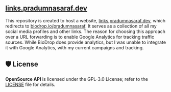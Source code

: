 ## [links.pradumnasaraf.dev](https://links.pradumnasaraf.dev/)

This repository is created to host a website, [links.pradumnasaraf.dev](https://links.pradumnasaraf.dev/), which redirects to [biodrop.io/pradumnasaraf](https://biodrop.io/pradumnasaraf). It serves as a collection of all my social media profiles and other links. The reason for choosing this approach over a URL forwarding is to enable Google Analytics for tracking traffic sources. While BioDrop does provide analytics, but I was unable to integrate it with Google Analytics, with my current campaigns and tracking.

## 🛡️ License

**OpenSource API** is licensed under the GPL-3.0 License; refer to the [LICENSE](/LICENSE) file for details.
